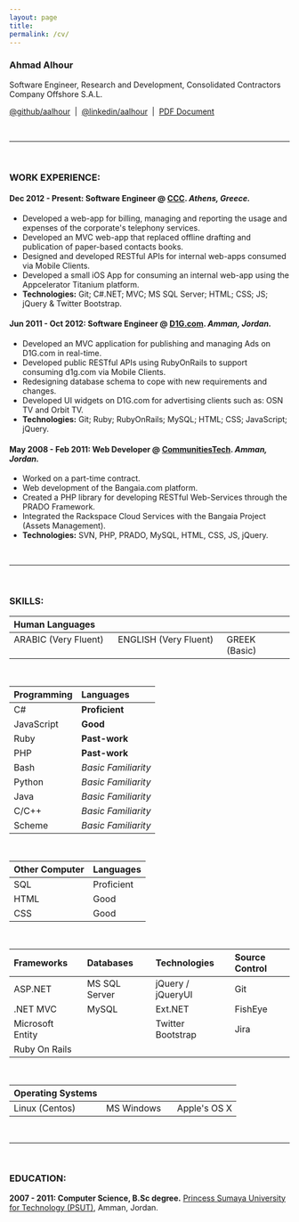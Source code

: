 ```yaml
---
layout: page
title: 
permalink: /cv/
---
```


### Ahmad Alhour

Software Engineer, Research and Development, Consolidated Contractors Company Offshore S.A.L.

[@github/aalhour](http://github.com/aalhour) &nbsp;|&nbsp; [@linkedin/aalhour](https://gr.linkedin.com/in/aalhour) &nbsp;|&nbsp; [PDF Document](/_files/AhmadAlhourResume.pdf)


<br/>
<hr/>
<br/>

### WORK EXPERIENCE:

#### **Dec 2012 - Present: Software Engineer @ [CCC](http://www.ccc.me).** *Athens, Greece.*

   * Developed a web-app for billing, managing and reporting the usage and expenses of the corporate's telephony services.
   * Developed an MVC web-app that replaced offline drafting and publication of paper-based contacts books.
   * Designed and developed RESTful APIs for internal web-apps consumed via Mobile Clients.
   * Developed a small iOS App for consuming an internal web-app using the Appcelerator Titanium platform.
   * **Technologies:** Git;  C#.NET;  MVC;  MS SQL Server;  HTML;  CSS;  JS;  jQuery & Twitter Bootstrap.

#### **Jun 2011 - Oct 2012: Software Engineer @ [D1G.com](http://www.d1g.com/).** *Amman, Jordan.*
   
   * Developed an MVC application for publishing and managing Ads on D1G.com in real-time.
   * Developed public RESTful APIs using RubyOnRails to support consuming d1g.com via Mobile Clients.
   * Redesigning database schema to cope with new requirements and changes.
   * Developed UI widgets on D1G.com for advertising clients such as: OSN TV and Orbit TV.
   * **Technologies:** Git;  Ruby;  RubyOnRails;  MySQL;  HTML;  CSS;  JavaScript;  jQuery.

#### **May 2008 - Feb 2011: Web Developer @ [CommunitiesTech](http://communitiestech.com/).** *Amman, Jordan.*

   * Worked on a part-time contract.
   * Web development of the Bangaia.com platform.
   * Created a PHP library for developing RESTful Web-Services through the PRADO Framework.
   * Integrated the Rackspace Cloud Services with the Bangaia Project (Assets Management).
   * **Technologies:** SVN, PHP, PRADO, MySQL, HTML, CSS, JS, jQuery.

<br/>
<hr/>
<br/>

### SKILLS:
   
   | Human Languages                         |                                          |               |
   | :-------------------------------------- | :--------------------------------------- | :------------ |
   | ARABIC (Very Fluent) &nbsp;&nbsp;&nbsp; | ENGLISH (Very Fluent) &nbsp;&nbsp;&nbsp; | GREEK (Basic) |
	
   <br/>

   | Programming | Languages           |
   | :---------- | :------------------ |
   | C#          | **Proficient**      |
   | JavaScript  | **Good**            | 
   | Ruby        | **Past-work**       | 
   | PHP         | **Past-work**       | 
   | Bash        | *Basic Familiarity* | 
   | Python      | *Basic Familiarity* | 
   | Java        | *Basic Familiarity* | 
   | C/C++       | *Basic Familiarity* | 
   | Scheme      | *Basic Familiarity* | 
	
   <br/>
   
   | Other Computer | Languages  |
   | :------------- | :--------- |
   | SQL            | Proficient | 
   | HTML           | Good       | 
   | CSS            | Good       | 
   
   <br/>

   | Frameworks                    | Databases                  | Technologies                   | Source Control  | 
   | :---------------------------- | :------------------------- | :----------------------------- | :-------------- | 
   | ASP.NET          		       | MS SQL Server &nbsp;&nbsp; | jQuery / jQueryUI &nbsp;&nbsp; | Git             |
   | .NET MVC                      | MySQL                      | Ext.NET                        | FishEye         |
   | Microsoft Entity &nbsp;&nbsp; |                            | Twitter Bootstrap              | Jira            |
   | Ruby On Rails                 |                            |                                |                 |

   <br/>

   | Operating Systems     |                         |              |
   | :-------------------- | :---------------------- | :----------- |
   | Linux (Centos)        | MS Windows &nbsp;&nbsp; | Apple's OS X |


<br/>
<hr/>
<br/>


### EDUCATION:

**2007 - 2011: Computer Science, B.Sc degree.** [Princess Sumaya University for Technology (PSUT)](http://www.psut.edu.jo), Amman, Jordan.